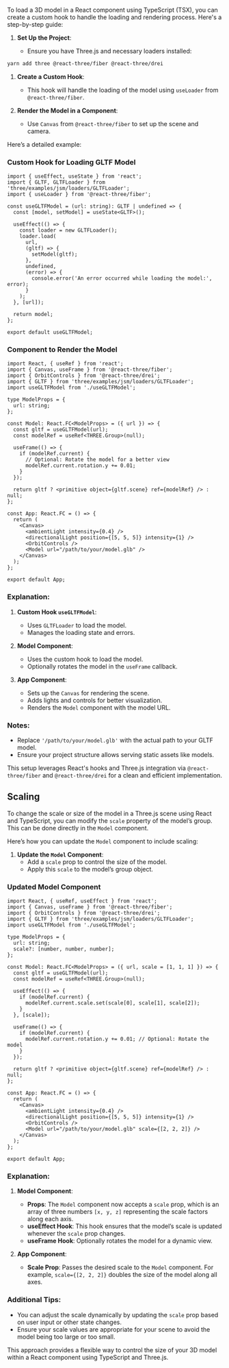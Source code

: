 To load a 3D model in a React component using TypeScript (TSX), you can create a custom hook to handle the loading and rendering process. Here's a step-by-step guide:

1. **Set Up the Project**:
    
    - Ensure you have Three.js and necessary loaders installed:


```bash
yarn add three @react-three/fiber @react-three/drei

```

1. **Create a Custom Hook**:
    
    - This hook will handle the loading of the model using `useLoader` from `@react-three/fiber`.
2. **Render the Model in a Component**:
    
    - Use `Canvas` from `@react-three/fiber` to set up the scene and camera.

Here’s a detailed example:

### Custom Hook for Loading GLTF Model


```tsx
import { useEffect, useState } from 'react';
import { GLTF, GLTFLoader } from 'three/examples/jsm/loaders/GLTFLoader';
import { useLoader } from '@react-three/fiber';

const useGLTFModel = (url: string): GLTF | undefined => {
  const [model, setModel] = useState<GLTF>();

  useEffect(() => {
    const loader = new GLTFLoader();
    loader.load(
      url,
      (gltf) => {
        setModel(gltf);
      },
      undefined,
      (error) => {
        console.error('An error occurred while loading the model:', error);
      }
    );
  }, [url]);

  return model;
};

export default useGLTFModel;

```

### Component to Render the Model


```tsx
import React, { useRef } from 'react';
import { Canvas, useFrame } from '@react-three/fiber';
import { OrbitControls } from '@react-three/drei';
import { GLTF } from 'three/examples/jsm/loaders/GLTFLoader';
import useGLTFModel from './useGLTFModel';

type ModelProps = {
  url: string;
};

const Model: React.FC<ModelProps> = ({ url }) => {
  const gltf = useGLTFModel(url);
  const modelRef = useRef<THREE.Group>(null);

  useFrame(() => {
    if (modelRef.current) {
      // Optional: Rotate the model for a better view
      modelRef.current.rotation.y += 0.01;
    }
  });

  return gltf ? <primitive object={gltf.scene} ref={modelRef} /> : null;
};

const App: React.FC = () => {
  return (
    <Canvas>
      <ambientLight intensity={0.4} />
      <directionalLight position={[5, 5, 5]} intensity={1} />
      <OrbitControls />
      <Model url="/path/to/your/model.glb" />
    </Canvas>
  );
};

export default App;

```

### Explanation:

1. **Custom Hook `useGLTFModel`**:
    
    - Uses `GLTFLoader` to load the model.
    - Manages the loading state and errors.
2. **Model Component**:
    
    - Uses the custom hook to load the model.
    - Optionally rotates the model in the `useFrame` callback.
3. **App Component**:
    
    - Sets up the `Canvas` for rendering the scene.
    - Adds lights and controls for better visualization.
    - Renders the `Model` component with the model URL.

### Notes:

- Replace `'/path/to/your/model.glb'` with the actual path to your GLTF model.
- Ensure your project structure allows serving static assets like models.

This setup leverages React's hooks and Three.js integration via `@react-three/fiber` and `@react-three/drei` for a clean and efficient implementation.

## Scaling

To change the scale or size of the model in a Three.js scene using React and TypeScript, you can modify the `scale` property of the model’s group. This can be done directly in the `Model` component.

Here’s how you can update the `Model` component to include scaling:

1. **Update the `Model` Component**:
    - Add a `scale` prop to control the size of the model.
    - Apply this `scale` to the model’s group object.

### Updated Model Component


```tsx
import React, { useRef, useEffect } from 'react';
import { Canvas, useFrame } from '@react-three/fiber';
import { OrbitControls } from '@react-three/drei';
import { GLTF } from 'three/examples/jsm/loaders/GLTFLoader';
import useGLTFModel from './useGLTFModel';

type ModelProps = {
  url: string;
  scale?: [number, number, number];
};

const Model: React.FC<ModelProps> = ({ url, scale = [1, 1, 1] }) => {
  const gltf = useGLTFModel(url);
  const modelRef = useRef<THREE.Group>(null);

  useEffect(() => {
    if (modelRef.current) {
      modelRef.current.scale.set(scale[0], scale[1], scale[2]);
    }
  }, [scale]);

  useFrame(() => {
    if (modelRef.current) {
      modelRef.current.rotation.y += 0.01; // Optional: Rotate the model
    }
  });

  return gltf ? <primitive object={gltf.scene} ref={modelRef} /> : null;
};

const App: React.FC = () => {
  return (
    <Canvas>
      <ambientLight intensity={0.4} />
      <directionalLight position={[5, 5, 5]} intensity={1} />
      <OrbitControls />
      <Model url="/path/to/your/model.glb" scale={[2, 2, 2]} />
    </Canvas>
  );
};

export default App;

```

### Explanation:

1. **Model Component**:
    
    - **Props**: The `Model` component now accepts a `scale` prop, which is an array of three numbers `[x, y, z]` representing the scale factors along each axis.
    - **useEffect Hook**: This hook ensures that the model’s scale is updated whenever the `scale` prop changes.
    - **useFrame Hook**: Optionally rotates the model for a dynamic view.
2. **App Component**:
    
    - **Scale Prop**: Passes the desired scale to the `Model` component. For example, `scale={[2, 2, 2]}` doubles the size of the model along all axes.

### Additional Tips:

- You can adjust the scale dynamically by updating the `scale` prop based on user input or other state changes.
- Ensure your scale values are appropriate for your scene to avoid the model being too large or too small.

This approach provides a flexible way to control the size of your 3D model within a React component using TypeScript and Three.js.

